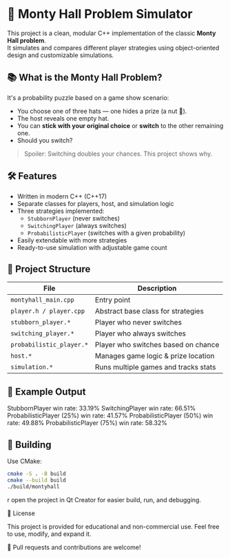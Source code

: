 # 🎩 Monty Hall Problem Simulator

This project is a clean, modular C++ implementation of the classic **Monty Hall problem**.  
It simulates and compares different player strategies using object-oriented design and customizable simulations.

## 📚 What is the Monty Hall Problem?

It's a probability puzzle based on a game show scenario:

- You choose one of three hats — one hides a prize (a nut 🌰).
- The host reveals one empty hat.
- You can **stick with your original choice** or **switch** to the other remaining one.
- Should you switch?

> Spoiler: Switching doubles your chances. This project shows why.

## 🛠️ Features

- Written in modern C++ (C++17)
- Separate classes for players, host, and simulation logic
- Three strategies implemented:
  - `StubbornPlayer` (never switches)
  - `SwitchingPlayer` (always switches)
  - `ProbabilisticPlayer` (switches with a given probability)
- Easily extendable with more strategies
- Ready-to-use simulation with adjustable game count

## 📁 Project Structure

| File                          | Description                          |
|-------------------------------|--------------------------------------|
| `montyhall_main.cpp`          | Entry point                          |
| `player.h / player.cpp`       | Abstract base class for strategies   |
| `stubborn_player.*`           | Player who never switches            |
| `switching_player.*`          | Player who always switches           |
| `probabilistic_player.*`      | Player who switches based on chance  |
| `host.*`                      | Manages game logic & prize location  |
| `simulation.*`                | Runs multiple games and tracks stats |

## 🧪 Example Output

StubbornPlayer win rate: 33.19%
SwitchingPlayer win rate: 66.51%
ProbabilisticPlayer (25%) win rate: 41.57%
ProbabilisticPlayer (50%) win rate: 49.88%
ProbabilisticPlayer (75%) win rate: 58.32%


## 🚀 Building

Use CMake:

```bash
cmake -S . -B build
cmake --build build
./build/montyhall
```

r open the project in Qt Creator for easier build, run, and debugging.

📄 License

This project is provided for educational and non-commercial use.
Feel free to use, modify, and expand it.

🐾 Pull requests and contributions are welcome!

